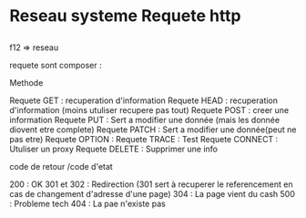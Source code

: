 # Reseau systeme Requete http

## 

f12 => reseau

requete sont composer :

Methode


Requete GET	    :	recuperation d'information
Requete HEAD    :	recuperation d'information (moins utuliser recupere pas tout)
Requete POST    : 	creer une information
Requete PUT     : 	Sert a modifier une donnée (mais les donnée diovent etre complete)
Requete PATCH   : 	Sert a modifier une donnée(peut ne pas etre)
Requete OPTION  : 
Requete TRACE   :	Test 
Requete CONNECT :	Utuliser un proxy
Requete DELETE  :	Supprimer une info

code de retour /code d'etat

200 : OK
301 et 302 : Redirection (301 sert à recuperer le referencement en cas de changement d'adresse d'une page)
304 : La page vient du cash
500 : Probleme tech 
404 : La pae n'existe pas
